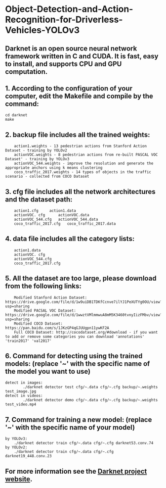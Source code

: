 # Object-Detection-and-Action-Recognition-for-Driverless-Vehicles-YOLOv3

## Darknet is an open source neural network framework written in C and CUDA. It is fast, easy to install, and supports CPU and GPU computation.

## 1. According to the configuration of your computer, edit the Makefile and compile by the command: 
	cd darknet
	make

## 2. backup file includes all the trained weights:
		action1.weights - 13 pedestrian actions from Stanford Action Dataset - training by YOLOv2
		actionVOC.weights - 8 pedestrian actions from re-built PASCAL VOC Dataset' - training by YOLOv3
		actionVOC_544.weights - improve the resolution and generate the appropriate anchors using k means clustering
		coco_traffic_2017.weights - 14 types of objects in the traffic scenario - collected from COCO Dataset
		
## 3. cfg file includes all the network architectures and the dataset path:
		action1.cfg		action1.data
		actionVOC. cfg		actionVOC.data
		actionVOC_544.cfg	actionVOC_544.data
		coco_traffic_2017.cfg	coco_traffic_2017.data

## 4. data file includes all the category lists:
		action1.data
		actionVOC. cfg
		actionVOC_544.cfg
		coco_traffic_2017.cfg

## 5. All the dataset are too large, please download from the following links:
		Modified Stanford Action Dataset: https://drive.google.com/file/d/1w9uiDB1TDKfCcnve7ilYJ1PeXUTYg0OU/view?usp=sharing
		Modified PACSAL VOC Dataset: https://drive.google.com/file/d/1wwztVMlmmwuA8mM5K3460tvnyIizFMbv/view?usp=sharing
		Modified COCO Dataset: https://pan.baidu.com/s/1JKzGP4qGJUUgpn11ywKF2A
		Full COCO Dataset: http://cocodataset.org/#download	- if you want to add or remove some categories you can download 'annotations' 'train2017' 'val2017'

## 6. Command for detecting using the trained models: (replace '~' with the specific name of the model you want to use)
	detect in images:
			./darknet detector test cfg/~.data cfg/~.cfg backup/~.weights test_image.jpg
	detect in videos:
			./darknet detector demo cfg/~.data cfg/~.cfg backup/~.weights test_video.mp4

## 7. Command for training a new model: (replace '~' with the specific name of your model)
	by YOLOv3: 
		./darknet detector train cfg/~.data cfg/~.cfg darknet53.conv.74
	by YOLOv2:
		./darknet detector train cfg/~.data cfg/~.cfg darknet19_448.conv.23






## For more information see the [Darknet project website](http://pjreddie.com/darknet).

